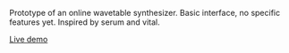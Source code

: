 Prototype of an online wavetable synthesizer. Basic interface, no specific features yet. Inspired by serum and vital.

[Live demo](https://online-synth.vercel.app)
